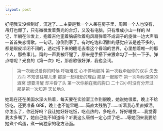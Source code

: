 ```yaml
---
layout: post
---
```


好吧我又没控制好，沉迷了……主要是我一个人呆在房子里，周围一个人也没有，吊灯也爆了，只有微微发着黄光的台灯，又没有电脑，只有堆成小山一样的 M 记，半躺在沙发上，抱着吉他歪着脑袋吹着电风扇弹着不成调子的旋律一边大声唱一首首失恋情歌，一句话，潦倒到家了。有时吃饱和酒醉的感觉应该是差不多的，都是眼皮半闭不闭的，透过搭下来的睫毛去看这个昏暗的世界，心里想着唯一的那个人，那些事儿。甭的一声我被吓醒了，原来是手搭下来狠命勾了一弦一下子。弹点啥呢？光良的《第一次》吧，那首歌很好弹，我也会词。

> 第一次我说爱你的时候
> 呼吸难过 心不停地颤抖
> 第一次我牵起你的双手
> 失去方向 不知该往哪儿走
> 那是一起相爱的理由 那是一起厮守
> 第一次吻你深深的酒窝
> 想要清醒 却冲昏了头
> 第一次你躺在我的胸口
> 二十四小时没有分开过
> 那是第一次知道 天长地久

她现在还在美国水深火热着，每天要在实验室工作到很晚，她说她很累，晚上不给饭吃，还要准备 GRE，晚上也不能早睡……简直太残酷了……听着我心里直掉泪。你怎么了，你还好吗？我让她好好吃饭，吃点热的，多吃点，好好睡觉……我觉得我太多嘴了，她自己能不知道吗？听我这么唐僧一定心烦了吧……等她回来我要给她煮个鸡蛋，煮一碗独家的秘方汤面。
